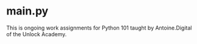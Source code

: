 # main.py
This is ongoing work assignments for Python 101 taught by Antoine.Digital of the Unlock Academy. 
